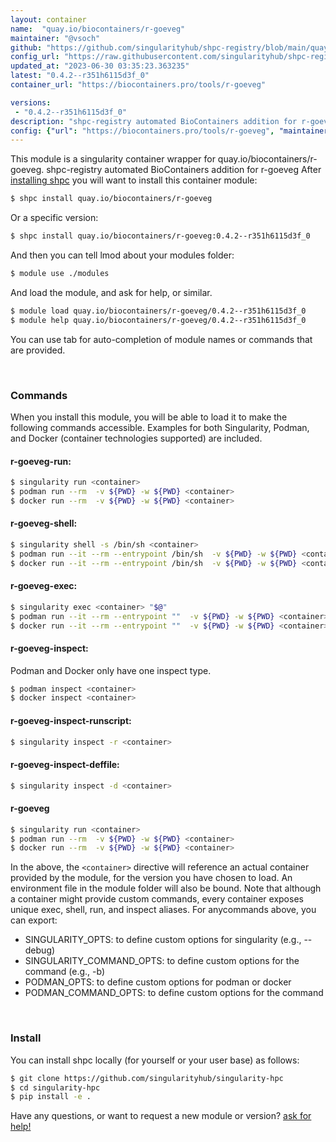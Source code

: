 ```yaml
---
layout: container
name:  "quay.io/biocontainers/r-goeveg"
maintainer: "@vsoch"
github: "https://github.com/singularityhub/shpc-registry/blob/main/quay.io/biocontainers/r-goeveg/container.yaml"
config_url: "https://raw.githubusercontent.com/singularityhub/shpc-registry/main/quay.io/biocontainers/r-goeveg/container.yaml"
updated_at: "2023-06-30 03:35:23.363235"
latest: "0.4.2--r351h6115d3f_0"
container_url: "https://biocontainers.pro/tools/r-goeveg"

versions:
 - "0.4.2--r351h6115d3f_0"
description: "shpc-registry automated BioContainers addition for r-goeveg"
config: {"url": "https://biocontainers.pro/tools/r-goeveg", "maintainer": "@vsoch", "description": "shpc-registry automated BioContainers addition for r-goeveg", "latest": {"0.4.2--r351h6115d3f_0": "sha256:b28f1acdc29752a5814294d215ee12675bb87c5f4d07ccf1761fe4b904fe220a"}, "tags": {"0.4.2--r351h6115d3f_0": "sha256:b28f1acdc29752a5814294d215ee12675bb87c5f4d07ccf1761fe4b904fe220a"}, "docker": "quay.io/biocontainers/r-goeveg"}
---
```


This module is a singularity container wrapper for quay.io/biocontainers/r-goeveg.
shpc-registry automated BioContainers addition for r-goeveg
After [installing shpc](#install) you will want to install this container module:


```bash
$ shpc install quay.io/biocontainers/r-goeveg
```

Or a specific version:

```bash
$ shpc install quay.io/biocontainers/r-goeveg:0.4.2--r351h6115d3f_0
```

And then you can tell lmod about your modules folder:

```bash
$ module use ./modules
```

And load the module, and ask for help, or similar.

```bash
$ module load quay.io/biocontainers/r-goeveg/0.4.2--r351h6115d3f_0
$ module help quay.io/biocontainers/r-goeveg/0.4.2--r351h6115d3f_0
```

You can use tab for auto-completion of module names or commands that are provided.

<br>

### Commands

When you install this module, you will be able to load it to make the following commands accessible.
Examples for both Singularity, Podman, and Docker (container technologies supported) are included.

#### r-goeveg-run:

```bash
$ singularity run <container>
$ podman run --rm  -v ${PWD} -w ${PWD} <container>
$ docker run --rm  -v ${PWD} -w ${PWD} <container>
```

#### r-goeveg-shell:

```bash
$ singularity shell -s /bin/sh <container>
$ podman run --it --rm --entrypoint /bin/sh  -v ${PWD} -w ${PWD} <container>
$ docker run --it --rm --entrypoint /bin/sh  -v ${PWD} -w ${PWD} <container>
```

#### r-goeveg-exec:

```bash
$ singularity exec <container> "$@"
$ podman run --it --rm --entrypoint ""  -v ${PWD} -w ${PWD} <container> "$@"
$ docker run --it --rm --entrypoint ""  -v ${PWD} -w ${PWD} <container> "$@"
```

#### r-goeveg-inspect:

Podman and Docker only have one inspect type.

```bash
$ podman inspect <container>
$ docker inspect <container>
```

#### r-goeveg-inspect-runscript:

```bash
$ singularity inspect -r <container>
```

#### r-goeveg-inspect-deffile:

```bash
$ singularity inspect -d <container>
```



#### r-goeveg

```bash
$ singularity run <container>
$ podman run --rm  -v ${PWD} -w ${PWD} <container>
$ docker run --rm  -v ${PWD} -w ${PWD} <container>
```


In the above, the `<container>` directive will reference an actual container provided
by the module, for the version you have chosen to load. An environment file in the
module folder will also be bound. Note that although a container
might provide custom commands, every container exposes unique exec, shell, run, and
inspect aliases. For anycommands above, you can export:

 - SINGULARITY_OPTS: to define custom options for singularity (e.g., --debug)
 - SINGULARITY_COMMAND_OPTS: to define custom options for the command (e.g., -b)
 - PODMAN_OPTS: to define custom options for podman or docker
 - PODMAN_COMMAND_OPTS: to define custom options for the command

<br>

### Install

You can install shpc locally (for yourself or your user base) as follows:

```bash
$ git clone https://github.com/singularityhub/singularity-hpc
$ cd singularity-hpc
$ pip install -e .
```

Have any questions, or want to request a new module or version? [ask for help!](https://github.com/singularityhub/singularity-hpc/issues)